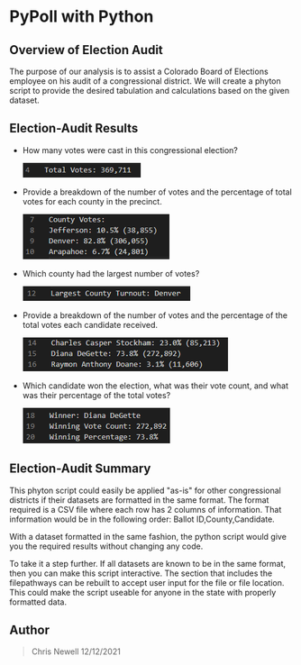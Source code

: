 # PyPoll with Python

## Overview of Election Audit
The purpose of our analysis is to assist a Colorado Board of Elections employee on his audit of a congressional district. We will create a phyton script to provide the desired tabulation and calculations based on the given dataset. 

## Election-Audit Results
* How many votes were cast in this congressional election?

    ![Total Votes Casts](/total_votes.png)

* Provide a breakdown of the number of votes and the percentage of total votes for each county in the precinct.

    ![County Breakdown](/county_data.png)

* Which county had the largest number of votes?

    ![County with Most Votes](/largest_county.png)

* Provide a breakdown of the number of votes and the percentage of the total votes each candidate received.

    ![Candidate Breakdown](/candidate_data.png)

* Which candidate won the election, what was their vote count, and what was their percentage of the total votes?

    ![Winning Candidate](/winner_data.png)


## Election-Audit Summary

This phyton script could easily be applied "as-is" for other congressional districts if their datasets are formatted in the same format. The format required is a CSV file where each row has 2 columns of information. That information would be in the following order: Ballot ID,County,Candidate. 

With a dataset formatted in the same fashion, the python script would give you the required results without changing any code. 

To take it a step further. If all datasets are known to be in the same format, then you can make this script interactive. The section that includes the filepathways can be rebuilt to accept user input for the file or file location. This could make the script useable for anyone in the state with properly formatted data. 


## Author
> Chris Newell 12/12/2021
